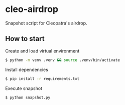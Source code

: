 # cleo-airdrop

Snapshot script for Cleopatra's airdrop.

## How to start

Create and load virtual environment

```sh
$ python -m venv .venv && source .venv/bin/activate
```

Install dependencies

```sh
$ pip install -r requirements.txt
```

Execute snapshot

```sh
$ python snapshot.py
```
